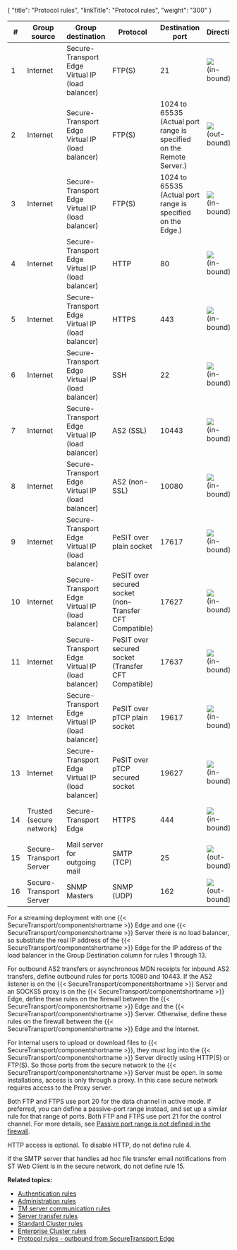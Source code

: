 {
    "title": "Protocol rules",
    "linkTitle": "Protocol rules",
    "weight": "300"
}<table>
   <thead>
      <tr>
<th class="HeadE-Column1-Header1">#         </th>
<th class="HeadE-Column1-Header1">Group<br />
source         </th>
<th class="HeadE-Column1-Header1">Group destination         </th>
<th class="HeadE-Column1-Header1">Protocol         </th>
<th class="HeadE-Column1-Header1">Destination port         </th>
<th class="HeadE-Column1-Header1">Direction         </th>
<th class="HeadD-Column1-Header1">Purpose         </th>
      </tr>
   </thead>
   <tbody>
      <tr>
         <td>1         </td>
         <td>Internet         </td>
         <td>Secure-<br />
Transport<br />
Edge Virtual IP (load balancer)         </td>
         <td>FTP(S)         </td>
         <td>21         </td>
         <td><img src="/Images/SecureTransport/LeftArrow_14x11.png" /><br />
(in-<br />
bound)         </td>
         <td>Client FTP(S) control channel         </td>
      </tr>
      <tr>
         <td>2         </td>
         <td>Internet         </td>
         <td>Secure-<br />
Transport<br />
Edge Virtual IP (load balancer)         </td>
         <td>FTP(S)         </td>
         <td>1024 to 65535 (Actual port range is specified on the Remote Server.)         </td>
         <td><img src="/Images/SecureTransport/RightArrow_14x11.png" /><br />
(out-<br />
bound)         </td>
         <td>Client FTP(S) data channel, active mode         </td>
      </tr>
      <tr>
         <td>3         </td>
         <td>Internet         </td>
         <td>Secure-<br />
Transport<br />
Edge Virtual IP (load balancer)         </td>
         <td>FTP(S)         </td>
         <td>1024 to 65535 (Actual port range is specified on the Edge.)         </td>
         <td><img src="/Images/SecureTransport/LeftArrow_14x11.png" /><br />
(in-<br />
bound)         </td>
         <td>Client FTP(S) data channel, active mode         </td>
      </tr>
      <tr>
         <td>4         </td>
         <td>Internet         </td>
         <td>Secure-<br />
Transport<br />
Edge Virtual IP (load balancer)         </td>
         <td>HTTP         </td>
         <td>80         </td>
         <td><img src="/Images/SecureTransport/LeftArrow_14x11.png" /><br />
(in-<br />
bound)         </td>
         <td>Client web access<br />
(non-secure)         </td>
      </tr>
      <tr>
         <td>5         </td>
         <td>Internet         </td>
         <td>Secure-<br />
Transport<br />
Edge Virtual IP (load balancer)         </td>
         <td>HTTPS         </td>
         <td>443         </td>
         <td><img src="/Images/SecureTransport/LeftArrow_14x11.png" /><br />
(in-<br />
bound)         </td>
         <td>Client web access (secure)         </td>
      </tr>
      <tr>
         <td>6         </td>
         <td>Internet         </td>
         <td>Secure-<br />
Transport<br />
Edge Virtual IP (load balancer)         </td>
         <td>SSH         </td>
         <td>22         </td>
         <td><img src="/Images/SecureTransport/LeftArrow_14x11.png" /><br />
(in-<br />
bound)         </td>
         <td>Client SSH access         </td>
      </tr>
      <tr>
         <td>7         </td>
         <td>Internet         </td>
         <td>Secure-<br />
Transport<br />
Edge Virtual IP (load balancer)         </td>
         <td>AS2 (SSL)         </td>
         <td>10443         </td>
         <td><img src="/Images/SecureTransport/LeftArrow_14x11.png" /><br />
(in-<br />
bound)         </td>
         <td>Partner AS2 access (secure)         </td>
      </tr>
      <tr>
         <td>8         </td>
         <td>Internet         </td>
         <td>Secure-<br />
Transport<br />
Edge Virtual IP (load balancer)         </td>
         <td>AS2 (non-SSL)         </td>
         <td>10080         </td>
         <td><img src="/Images/SecureTransport/LeftArrow_14x11.png" /><br />
(in-<br />
bound)         </td>
         <td>Partner AS2 access<br />
(non-secure)         </td>
      </tr>
      <tr>
         <td>9         </td>
         <td>Internet         </td>
         <td>Secure-<br />
Transport<br />
Edge Virtual IP (load balancer)         </td>
         <td>PeSIT over plain socket         </td>
         <td>17617         </td>
         <td><img src="/Images/SecureTransport/LeftArrow_14x11.png" /><br />
(in-<br />
bound)         </td>
         <td>Partner PeSIT access<br />
(non-secure)         </td>
      </tr>
      <tr>
         <td>10         </td>
         <td>Internet         </td>
         <td>Secure-<br />
Transport<br />
Edge Virtual IP (load balancer)         </td>
         <td>PeSIT over secured socket
(non–Transfer CFT Compatible)         </td>
         <td>17627         </td>
         <td><img src="/Images/SecureTransport/LeftArrow_14x11.png" /><br />
(in-<br />
bound)         </td>
         <td>Partner PeSIT access<br />
(non-secure)         </td>
      </tr>
      <tr>
         <td>11         </td>
         <td>Internet         </td>
         <td>Secure-<br />
Transport<br />
Edge Virtual IP (load balancer)         </td>
         <td>PeSIT over secured socket
(Transfer CFT Compatible)         </td>
         <td>17637         </td>
         <td><img src="/Images/SecureTransport/LeftArrow_14x11.png" /><br />
(in-<br />
bound)         </td>
         <td>Partner PeSIT access<br />
(non-secure)         </td>
      </tr>
      <tr>
         <td>12         </td>
         <td>Internet         </td>
         <td>Secure-<br />
Transport<br />
Edge Virtual IP (load balancer)         </td>
         <td>PeSIT over pTCP plain socket         </td>
         <td>19617         </td>
         <td><img src="/Images/SecureTransport/LeftArrow_14x11.png" /><br />
(in-<br />
bound)         </td>
         <td>Partner PeSIT access<br />
(non-secure)         </td>
      </tr>
      <tr>
         <td>13         </td>
         <td>Internet         </td>
         <td>Secure-<br />
Transport<br />
Edge Virtual IP (load balancer)         </td>
         <td>PeSIT over pTCP secured socket         </td>
         <td>19627         </td>
         <td><img src="/Images/SecureTransport/LeftArrow_14x11.png" /><br />
(in-<br />
bound)         </td>
         <td>Partner PeSIT access<br />
(non-secure)         </td>
      </tr>
      <tr>
         <td>14         </td>
         <td>Trusted<br />
(secure<br />
network)         </td>
         <td>Secure-<br />
Transport<br />
Edge         </td>
         <td>HTTPS         </td>
         <td>444         </td>
         <td><img src="/Images/SecureTransport/LeftArrow_14x11.png" /><br />
(in-<br />
bound)         </td>
         <td>{{< SecureTransport/componentshortname  >}} Administration Tool (if access is required through the firewall)         </td>
      </tr>
      <tr>
         <td>15         </td>
         <td>Secure-<br />
Transport<br />
Server         </td>
         <td>Mail server for outgoing mail         </td>
         <td>SMTP (TCP)         </td>
         <td>25         </td>
         <td><img src="/Images/SecureTransport/RightArrow_14x11.png" /><br />
(out-<br />
bound)         </td>
         <td>Ad hoc file transfer email notifications from ST Web Client         </td>
      </tr>
      <tr>
         <td>16         </td>
         <td>Secure-<br />
Transport<br />
Server         </td>
         <td>SNMP Masters         </td>
         <td>SNMP (UDP)         </td>
         <td>162         </td>
         <td><img src="/Images/SecureTransport/RightArrow_14x11.png" /><br />
(out-<br />
bound)         </td>
         <td>SNMP monitoring         </td>
      </tr>
   </tbody>
</table>

For a streaming deployment with one {{< SecureTransport/componentshortname  >}} Edge and one {{< SecureTransport/componentshortname  >}} Server there is no load balancer, so substitute the real IP address of the {{< SecureTransport/componentshortname  >}} Edge for the IP address of the load balancer in the Group Destination column for rules 1 through 13.

For outbound AS2 transfers or asynchronous MDN receipts for inbound AS2 transfers, define outbound rules for ports 10080 and 10443. If the AS2 listener is on the {{< SecureTransport/componentshortname  >}} Server and an SOCKS5 proxy is on the {{< SecureTransport/componentshortname  >}} Edge, define these rules on the firewall between the {{< SecureTransport/componentshortname  >}} Edge and the {{< SecureTransport/componentshortname  >}} Server. Otherwise, define these rules on the firewall between the {{< SecureTransport/componentshortname  >}} Edge and the Internet.

For internal users to upload or download files to {{< SecureTransport/componentshortname  >}}, they must log into the {{< SecureTransport/componentshortname  >}} Server directly using HTTP(S) or FTP(S). So those ports from the secure network to the {{< SecureTransport/componentshortname  >}} Server must be open. In some installations, access is only through a proxy. In this case secure network requires access to the Proxy server.

Both FTP and FTPS use port 20 for the data channel in active mode. If preferred, you can define a passive-port range instead, and set up a similar rule for that range of ports. Both FTP and FTPS use port 21 for the control channel. For more details, see <a href="../../../c_st_troubleshootcommonproblems/t_st_ftpdoesnotworkthroughfirewall/c_st_passive_port_range_is_not_defined_in_firewall#Appendix_Troubleshooting_4259246568_1028083" class="MCXref xref">Passive port range is not defined in the firewall</a>.

HTTP access is optional. To disable HTTP, do not define rule 4.

If the SMTP server that handles ad hoc file transfer email notifications from ST Web Client is in the secure network, do not define rule 15.

**Related topics:**

-   <a href="../r_st_authentication_rules" class="MCXref xref">Authentication rules</a>
-   <a href="../r_st_administration_rules" class="MCXref xref">Administration rules</a>
-   <a href="../r_st_tm_server_communication_rules" class="MCXref xref">TM server communication rules</a>
-   <a href="../r_st_server_transfer_rules" class="MCXref xref">Server transfer rules</a>
-   <a href="../r_st_standard_clustering_rules" class="MCXref xref">Standard Cluster rules</a>
-   <a href="../r_st_large_enterprise_clustering_rules" class="MCXref xref">Enterprise Cluster rules</a>
-   <a href="../r_st_protocol_rules_outbound" class="MCXref xref">Protocol rules - outbound from SecureTransport Edge</a>
